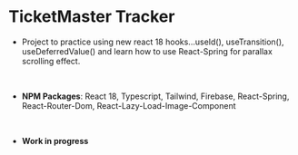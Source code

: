 # TicketMaster Tracker

- Project to practice using new react 18 hooks...useId(), useTransition(), useDeferredValue()
and learn how to use React-Spring for parallax scrolling effect.

<br>

- __NPM Packages__: React 18, Typescript, Tailwind, Firebase, React-Spring, React-Router-Dom, React-Lazy-Load-Image-Component

<br>

- __Work in progress__

